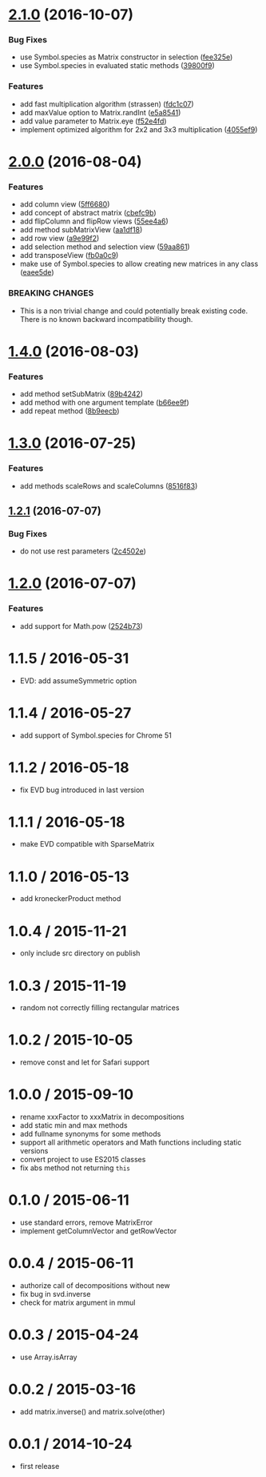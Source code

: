 <a name="2.1.0"></a>
# [2.1.0](https://github.com/mljs/matrix/compare/v2.0.0...v2.1.0) (2016-10-07)


### Bug Fixes

* use Symbol.species as Matrix constructor in selection ([fee325e](https://github.com/mljs/matrix/commit/fee325e))
* use Symbol.species in evaluated static methods ([39800f9](https://github.com/mljs/matrix/commit/39800f9))


### Features

* add fast multiplication algorithm (strassen) ([fdc1c07](https://github.com/mljs/matrix/commit/fdc1c07))
* add maxValue option to Matrix.randInt ([e5a8541](https://github.com/mljs/matrix/commit/e5a8541))
* add value parameter to Matrix.eye ([f52e4fd](https://github.com/mljs/matrix/commit/f52e4fd))
* implement optimized algorithm for 2x2 and 3x3 multiplication ([4055ef9](https://github.com/mljs/matrix/commit/4055ef9))



<a name="2.0.0"></a>
# [2.0.0](https://github.com/mljs/matrix/compare/v1.4.0...v2.0.0) (2016-08-04)


### Features

* add column view ([5ff6680](https://github.com/mljs/matrix/commit/5ff6680))
* add concept of abstract matrix ([cbefc9b](https://github.com/mljs/matrix/commit/cbefc9b))
* add flipColumn and flipRow views ([55ee4a6](https://github.com/mljs/matrix/commit/55ee4a6))
* add method subMatrixView ([aa1df18](https://github.com/mljs/matrix/commit/aa1df18))
* add row view ([a9e99f2](https://github.com/mljs/matrix/commit/a9e99f2))
* add selection method and selection view ([59aa861](https://github.com/mljs/matrix/commit/59aa861))
* add transposeView ([fb0a0c9](https://github.com/mljs/matrix/commit/fb0a0c9))
* make use of Symbol.species to allow creating new matrices in any class ([eaee5de](https://github.com/mljs/matrix/commit/eaee5de))


### BREAKING CHANGES

* This is a non trivial change and could potentially break existing code.
There is no known backward incompatibility though.



<a name="1.4.0"></a>
# [1.4.0](https://github.com/mljs/matrix/compare/v1.3.0...v1.4.0) (2016-08-03)


### Features

* add method setSubMatrix ([89b4242](https://github.com/mljs/matrix/commit/89b4242))
* add method with one argument template ([b66ee9f](https://github.com/mljs/matrix/commit/b66ee9f))
* add repeat method ([8b9eecb](https://github.com/mljs/matrix/commit/8b9eecb))



<a name="1.3.0"></a>
# [1.3.0](https://github.com/mljs/matrix/compare/v1.2.1...v1.3.0) (2016-07-25)


### Features

* add methods scaleRows and scaleColumns ([8516f83](https://github.com/mljs/matrix/commit/8516f83))



<a name="1.2.1"></a>
## [1.2.1](https://github.com/mljs/matrix/compare/v1.2.0...v1.2.1) (2016-07-07)


### Bug Fixes

* do not use rest parameters ([2c4502e](https://github.com/mljs/matrix/commit/2c4502e))



<a name="1.2.0"></a>
# [1.2.0](https://github.com/mljs/matrix/compare/v1.1.5...v1.2.0) (2016-07-07)


### Features

* add support for Math.pow ([2524b73](https://github.com/mljs/matrix/commit/2524b73))



1.1.5 / 2016-05-31
==================

* EVD: add assumeSymmetric option

1.1.4 / 2016-05-27
==================

* add support of Symbol.species for Chrome 51

1.1.2 / 2016-05-18
==================

* fix EVD bug introduced in last version

1.1.1 / 2016-05-18
==================

* make EVD compatible with SparseMatrix

1.1.0 / 2016-05-13
==================

* add kroneckerProduct method

1.0.4 / 2015-11-21
==================

* only include src directory on publish

1.0.3 / 2015-11-19
==================

* random not correctly filling rectangular matrices

1.0.2 / 2015-10-05
==================

* remove const and let for Safari support

1.0.0 / 2015-09-10
==================

* rename xxxFactor to xxxMatrix in decompositions
* add static min and max methods
* add fullname synonyms for some methods
* support all arithmetic operators and Math functions including static versions
* convert project to use ES2015 classes
* fix abs method not returning `this`

0.1.0 / 2015-06-11
==================

* use standard errors, remove MatrixError
* implement getColumnVector and getRowVector

0.0.4 / 2015-06-11
==================

* authorize call of decompositions without new
* fix bug in svd.inverse
* check for matrix argument in mmul

0.0.3 / 2015-04-24
==================

* use Array.isArray

0.0.2 / 2015-03-16
==================

* add matrix.inverse() and matrix.solve(other)

0.0.1 / 2014-10-24
==================

* first release
